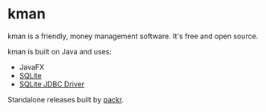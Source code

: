 # kman

kman is a friendly, money management software.
It's free and open source.

kman is built on Java and uses:

* JavaFX
* [SQLite](https://sqlite.org/index.html)
* [SQLite JDBC Driver](https://github.com/xerial/sqlite-jdbc)

Standalone releases built by [packr](https://github.com/libgdx/packr).
